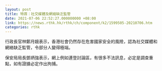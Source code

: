 ```yaml
---
layout: post
title: 特首：社交媒體及網絡缺乏監管　
date: 2021-07-06 22:52:27.000000000 +08:00
link: https://news.rthk.hk/rthk/ch/component/k2/1599505-20210706.htm
categories: rthk
---
```


行政長官林鄭月娥表示，香港社會仍然存在危害國家安全的風險，認為社交媒體和網絡缺乏監管，令部分人變得極端。

保安局局長鄧炳強表示，網上例如連登討論區，有很多不法訊息，必定是調查重點，如有證據必定作出拘捕。
